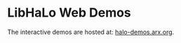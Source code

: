 # LibHaLo Web Demos

The interactive demos are hosted at: [halo-demos.arx.org](https://halo-demos.arx.org/examples/).

